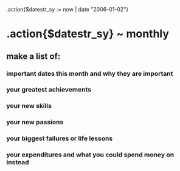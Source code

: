 .action{$datestr_sy := now | date "2006-01-02"}
# .action{$datestr_sy} ~ monthly

## make a list of:

### important dates this month and why they are important
### your greatest achievements
### your new skills
### your new passions
### your biggest failures or life lessons
### your expenditures and what you could spend money on instead
